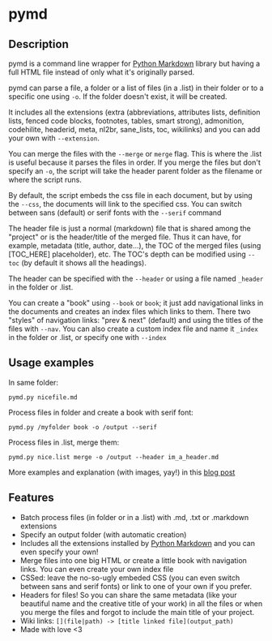 pymd
=========


Description
-------------

pymd is a command line wrapper for [Python Markdown](http://pythonhosted.org/Markdown/) library but having a full HTML file instead of only what it's originally parsed.

pymd can parse a file, a folder or a list of files (in a .list) in their folder or to a specific one using ```-o```. If the folder doesn't exist, it will be created.

It includes all the extensions (extra (abbreviations, attributes lists, definition lists, fenced code blocks, footnotes, tables, smart strong), admonition, codehilite, headerid, meta, nl2br, sane_lists, toc, wikilinks) and you can add your own with ```--extension```.

You can merge the files with the ```--merge``` or ```merge``` flag. This is where the .list is useful because it parses the files in order. If you merge the files but don't specify an ```-o```, the script will take the header parent folder as the filename or where the script runs.

By default, the script embeds the css file in each document, but by using the ```--css```, the documents will link to the specified css. You can switch between sans (default) or serif fonts with the ```--serif``` command

The header file is just a normal (markdown) file that is shared among the "project" or is the header/title of the merged file. Thus it can have, for example, metadata (title, author, date...), the TOC of the merged files (using [TOC_HERE] placeholder), etc. The TOC's depth can be modified using ```--toc``` (by default it shows all the headings).

The header can be specified with the ```--header``` or using a file named ```_header``` in the folder or .list.

You can create a "book" using ```--book``` or ```book```; it just add navigational links in the documents and creates an index files which links to them. There two "styles" of navigation links: "prev & next" (default) and using the titles of the files with ```--nav```. You can also create a custom index file and name it ```_index``` in the folder or .list, or specify one with ```--index```

Usage examples
-------------

In same folder: 

	pymd.py nicefile.md

Process files in folder and create a book with serif font: 

	pymd.py /myfolder book -o /output --serif

Process files in .list, merge them:

	pymd.py nice.list merge -o /output --header im_a_header.md
	
More examples and explanation (with images, yay!) in this [blog post](http://www.intentodeblog.com.ar/posts/pymd/en.html)

Features
-----------

  * Batch process files (in folder or in a .list) with .md, .txt or .markdown extensions
  * Specify an output folder (with automatic creation)
  * Includes all the extensions installed by [Python Markdown](http://pythonhosted.org/Markdown/) and you can even specify your own!
  * Merge files into one big HTML or create a little book with navigation links. You can even create your own index file
  * CSSed: leave the no-so-ugly embeded CSS (you can even switch between sans and serif fonts) or link to one of your own if you prefer.
  * Headers for files! So you can share the same metadata (like your beautiful name and the creative title of your work) in all the files or when you merge the files and forgot to include the main title of your project.
  * Wiki links: ```[](file|path) -> [title linked file](output_path)```
  * Made with love <3

